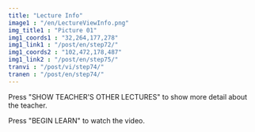 ```yaml
---
title: "Lecture Info"
image1 : "/en/LectureViewInfo.png"
img_title1 : "Picture 01"
img1_coords1 : "32,264,177,278"
img1_link1 : "/post/en/step72/"
img1_coords2 : "102,472,178,487"
img1_link2 : "/post/en/step75/"
tranvi : "/post/vi/step74/"
tranen : "/post/en/step74/"
---
```

Press "SHOW TEACHER'S OTHER LECTURES" to show more detail about the teacher.

Press "BEGIN LEARN" to watch the video.